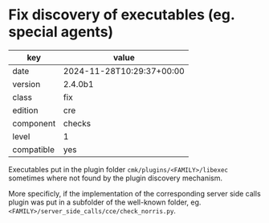 [//]: # (werk v2)
# Fix discovery of executables (eg. special agents)

key        | value
---------- | ---
date       | 2024-11-28T10:29:37+00:00
version    | 2.4.0b1
class      | fix
edition    | cre
component  | checks
level      | 1
compatible | yes

Executables put in the plugin folder `cmk/plugins/<FAMILY>/libexec` sometimes where not found by
the plugin discovery mechanism.

More specificly, if the implementation of the corresponding server side calls plugin was put in a
subfolder of the well-known folder, eg. `<FAMILY>/server_side_calls/cce/check_norris.py`.
